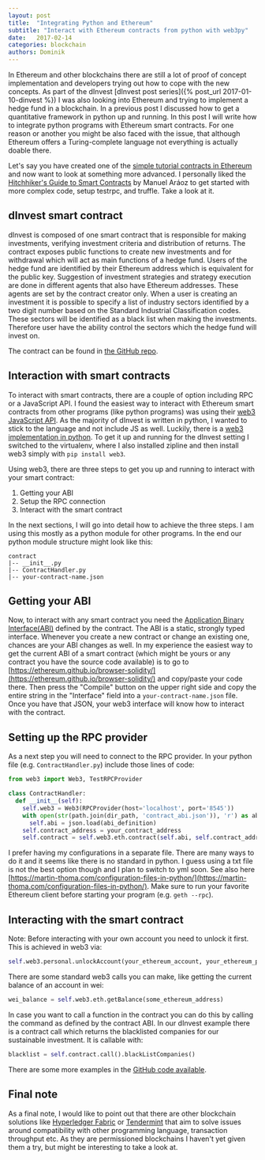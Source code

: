 ```yaml
---
layout: post
title:  "Integrating Python and Ethereum"
subtitle: "Interact with Ethereum contracts from python with web3py"
date:   2017-02-14
categories: blockchain
authors: Dominik
---
```

In Ethereum and other blockchains there are still a lot of proof of concept implementation and developers trying out how to cope with the new concepts. As part of the dInvest [dInvest post series]({% post_url 2017-01-10-dinvest %}) I was also looking into Ethereum and trying to implement a hedge fund in a blockchain. In a previous post I discussed how to get a quantitative framework in python up and running. In this post I will write how to integrate python programs with Ethereum smart contracts. For one reason or another you might be also faced with the issue, that although Ethereum offers a Turing-complete language not everything is actually doable there.

Let's say you have created one of the [simple tutorial contracts in Ethereum](www.ethereum.org/greeter) and now want to look at something more advanced. I personally liked the [Hitchhiker's Guide to Smart Contracts](https://medium.com/zeppelin-blog/the-hitchhikers-guide-to-smart-contracts-in-ethereum-848f08001f05##.3dxx4rysl) by Manuel Aráoz to get started with more complex code, setup testrpc, and truffle. Take a look at it.

## dInvest smart contract
dInvest is composed of one smart contract that is responsible for making investments, verifying investment
criteria and distribution of returns. The contract exposes public functions to create new investments and
for withdrawal which will act as main functions of a hedge fund. Users of the hedge fund are identified
by their Ethereum address which is equivalent for the public key. Suggestion of investment strategies and
strategy execution are done in different agents that also have Ethereum addresses. These agents are set by
the contract creator only.
When a user is creating an investment it is possible to specify a list of industry sectors identified by a
two digit number based on the Standard Industrial Classification codes. These sectors will be identified
as a black list when making the investments. Therefore user have the ability control the sectors which the
hedge fund will invest on.


The contract can be found in [the GitHub repo](github.com/nud3l/dInvest/blob/master/solidity/contracts/HedgeContract1.sol).

## Interaction with smart contracts
To interact with smart contracts, there are a couple of option including RPC or a JavaScript API. I found the easiest way to interact with Ethereum smart contracts from other programs (like python programs) was using their [web3 JavaScript API](github.com/ethereum/wiki/wiki/JavaScript-API). As the majority of dInvest is written in python, I wanted to stick to the language and not include JS as well. Luckily, there is a [web3 implementation in python](github.com/pipermerriam/web3.py). To get it up and running for the dInvest setting I switched to the virtualenv, where I also installed zipline and then install web3 simply with ```pip install web3```.

Using web3, there are three steps to get you up and running to interact with your smart contract:

1. Getting your ABI
2. Setup the RPC connection
3. Interact with the smart contract

In the next sections, I will go into detail how to achieve the three steps. I am using this mostly as a python module for other programs. In the end our python module structure might look like this:

```
contract
|-- __init__.py
|-- ContractHandler.py
|-- your-contract-name.json
```

## Getting your ABI
Now, to interact with any smart contract you need the [Application Binary Interface(ABI)](github.com/ethereum/wiki/wiki/Ethereum-Contract-ABI) defined by the contract. The ABI is a static, strongly typed interface. Whenever you create a new contract or change an existing one, chances are your ABI changes as well. In my experience the easiest way to get the current ABI of a smart contract (which might be yours or any contract you have the source code available) is to go to [https://ethereum.github.io/browser-solidity/](https://ethereum.github.io/browser-solidity/) and copy/paste your code there. Then press the "Compile" button on the upper right side and copy the entire string in the "Interface" field into a ```your-contract-name.json``` file. Once you have that JSON, your web3 interface will know how to interact with the contract.

## Setting up the RPC provider
As a next step you will need to connect to the RPC provider. In your python file (e.g. ```ContractHandler.py```) include those lines of code:

```python
from web3 import Web3, TestRPCProvider

class ContractHandler:
  def __init__(self):
    self.web3 = Web3(RPCProvider(host='localhost', port='8545'))
    with open(str(path.join(dir_path, 'contract_abi.json')), 'r') as abi_definition:
      self.abi = json.load(abi_definition)
    self.contract_address = your_contract_address
    self.contract = self.web3.eth.contract(self.abi, self.contract_address)
```


I prefer having my configurations in a separate file. There are many ways to do it and it seems like there is no standard in python. I guess using a txt file is not the best option though and I plan to switch to yml soon. See also here [https://martin-thoma.com/configuration-files-in-python/](https://martin-thoma.com/configuration-files-in-python/). Make sure to run your favorite Ethereum client before starting your program (e.g. ```geth --rpc```).

## Interacting with the smart contract
Note: Before interacting with your own account you need to unlock it first. This is achieved in web3 via:
```python
self.web3.personal.unlockAccount(your_ethereum_account, your_ethereum_password)
```

There are some standard web3 calls you can make, like getting the current balance of an account in wei:

```python
wei_balance = self.web3.eth.getBalance(some_ethereum_address)
```

In case you want to call a function in the contract you can do this by calling the command as defined by the contract ABI. In our dInvest example there is a contract call which returns the blacklisted companies for our sustainable investment. It is callable with:

```python
blacklist = self.contract.call().blackListCompanies()
```

There are some more examples in the [GitHub code available](https://github.com/nud3l/dInvest/blob/master/trading/contract/ContractHandler.py).

## Final note
As a final note, I would like to point out that there are other blockchain solutions like [Hyperledger Fabric](hyperledger-fabric.readthedocs.io/en/latest/) or [Tendermint](tendermint.com) that aim to solve issues around compatibility with other programming language, transaction throughput etc. As they are permissioned blockchains I haven't yet given them a try, but might be interesting to take a look at.
